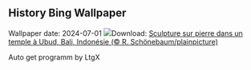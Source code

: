 ## History Bing Wallpaper
Wallpaper date: 2024-07-01
![](https://www.bing.com/th?id=OHR.UbudBali_FR-CA5056160520_UHD.jpg&w=1000)Download: [Sculpture sur pierre dans un temple à Ubud, Bali, Indonésie (© R. Schönebaum/plainpicture)](https://www.bing.com/th?id=OHR.UbudBali_FR-CA5056160520_UHD.jpg)

Auto get programm by LtgX
